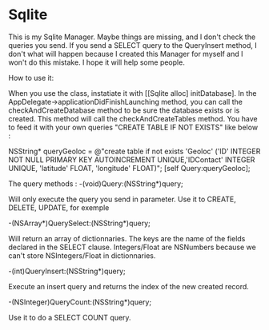 # Sqlite

This is my Sqlite Manager. Maybe things are missing, and I don't check the queries you send. If you send a SELECT query to the QueryInsert method, I don't what will happen because I created this Manager for myself and I won't do this mistake.
I hope it will help some people.

How to use it:

When you use the class, instatiate it with [[Sqlite alloc] initDatabase].
In the AppDelegate->applicationDidFinishLaunching method, you can call the checkAndCreateDatabase method to be sure the database exists or is created. This method will call the checkAndCreateTables method. You have to feed it with your own queries "CREATE TABLE IF NOT EXISTS" like below : 

NSString* queryGeoloc = @"create table if not exists  'Geoloc' ('ID' INTEGER NOT NULL PRIMARY KEY AUTOINCREMENT UNIQUE,'IDContact'	INTEGER UNIQUE, 'latitude' FLOAT, 'longitude' FLOAT)";
[self Query:queryGeoloc];

The query methods : 
-(void)Query:(NSString*)query;

Will only execute the query you send in parameter. Use it to CREATE, DELETE, UPDATE, for exemple




-(NSArray*)QuerySelect:(NSString*)query;

Will return an array of dictionnaries. The keys are the name of the fields declared in the SELECT clause.
Integers/Float are NSNumbers because we can't store NSIntegers/Float in dictionnaries. 




-(int)QueryInsert:(NSString*)query;

Execute an insert query and returns the index of the new created record.




-(NSInteger)QueryCount:(NSString*)query;

Use it to do a SELECT COUNT query.
